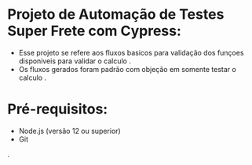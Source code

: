# Projeto de Automação de Testes Super Frete com Cypress:

- Esse projeto se refere aos fluxos basicos para validação dos funçoes disponiveis para validar o calculo .
- Os fluxos gerados foram padrão com objeção em somente testar o calculo .

# Pré-requisitos:
- Node.js (versão 12 ou superior)
- Git 

. 
